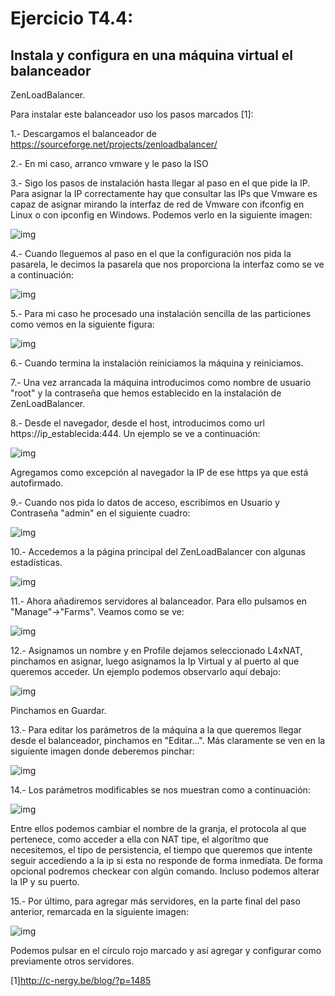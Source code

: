 # Ejercicio T4.4:
## Instala y configura en una máquina virtual el balanceador
ZenLoadBalancer. 

Para instalar este balanceador uso los pasos marcados [1]:

1.- Descargamos el balanceador de https://sourceforge.net/projects/zenloadbalancer/

2.- En mi caso, arranco vmware y le paso la ISO 

3.- Sigo los pasos de instalación hasta llegar al paso en el que pide la IP.
Para asignar la IP correctamente hay que consultar las IPs que Vmware es capaz de asignar mirando la interfaz de red de Vmware con ifconfig en Linux o con ipconfig en Windows. Podemos verlo en la siguiente imagen:

![img](./Imágenes/1.PNG)

4.- Cuando lleguemos al paso en el que la configuración nos pida la pasarela, le decimos la pasarela que nos proporciona la interfaz como se ve a continuación:

![img](./Imágenes/2.PNG)

5.- Para mi caso he procesado una instalación sencilla de las particiones como vemos en la siguiente figura:

![img](./Imágenes/3.PNG)

6.- Cuando termina la instalación reiniciamos la máquina y reiniciamos.

7.- Una vez arrancada la máquina introducimos como nombre de usuario "root" y la contraseña que hemos establecido en la instalación de ZenLoadBalancer.

8.- Desde el navegador, desde el host, introducimos como url https://ip_establecida:444. Un ejemplo se ve a continuación:

![img](./Imágenes/4.PNG)

Agregamos como excepción al navegador la IP de ese https ya que está autofirmado.

9.- Cuando nos pida lo datos de acceso, escribimos en Usuario y Contraseña "admin" en el siguiente cuadro:

![img](./Imágenes/5.PNG)

10.- Accedemos a la página principal del ZenLoadBalancer con algunas estadísticas. 

![img](./Imágenes/7.png)


11.- Ahora añadiremos servidores al balanceador. Para ello pulsamos en "Manage"->"Farms". Veamos como se ve:

![img](./Imágenes/8.PNG)

12.- Asignamos un nombre y en Profile dejamos seleccionado L4xNAT, pinchamos en asignar, luego asignamos la Ip Virtual y al puerto al que queremos acceder. Un ejemplo podemos observarlo aquí debajo:

![img](./Imágenes/9.PNG)

Pinchamos en Guardar.

13.- Para editar los parámetros de la máquina a la que queremos llegar desde el balanceador, pinchamos en "Editar...". Más claramente se ven en la siguiente imagen donde deberemos pinchar:

![img](./Imágenes/11.PNG)

14.- Los parámetros modificables se nos muestran como a continuación:

![img](./Imágenes/12.PNG)

Entre ellos podemos cambiar el nombre de la granja, el protocola al  que pertenece, como acceder a ella con NAT tipe, el algorítmo que necesitemos, el tipo de persistencia, el tiempo que queremos que intente seguir accediendo a la ip si esta no responde de forma inmediata. De forma opcional podremos checkear con algún comando. Incluso podemos alterar la IP y su puerto.


15.- Por último, para agregar más servidores, en la parte final del paso anterior, remarcada en la siguiente imagen:

![img](./Imágenes/13.PNG)

Podemos pulsar en el círculo rojo marcado y así agregar y configurar como previamente otros servidores.

[1]http://c-nergy.be/blog/?p=1485
